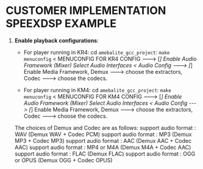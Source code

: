 # CUSTOMER IMPLEMENTATION SPEEXDSP EXAMPLE

1. **Enable playback configurations**:
    * For player running in KR4:
        cd `amebalite_gcc_project`: `make menuconfig`
        < MENUCONFIG FOR KR4 CONFIG  --->
        [*] Enable Audio Framework
        (Mixer) Select Audio Interfaces
        < Audio Config  --->
        [*] Enable Media Framework,
        Demux  ---> choose the extractors,
        Codec  ---> choose the codecs.

    * For player running in KM4:
       cd `amebalite_gcc_project`: `make menuconfig`
        < MENUCONFIG FOR KM4 CONFIG  --->
        [*] Enable Audio Framework
        (Mixer) Select Audio Interfaces
        < Audio Config  --->
        [*] Enable Media Framework,
        Demux  ---> choose the extractors,
        Codec  ---> choose the codecs.

    The choices of Demux and Codec are as follows:
    support audio format : WAV (Demux WAV + Codec PCM)
    support audio format : MP3 (Demux MP3 + Codec MP3)
    support audio format : AAC (Demux AAC + Codec AAC)
    support audio format : MP4 or M4A (Demux M4A + Codec AAC)
    support audio format : FLAC (Demux FLAC)
    support audio format : OGG or OPUS (Demux OGG + Codec OPUS)

